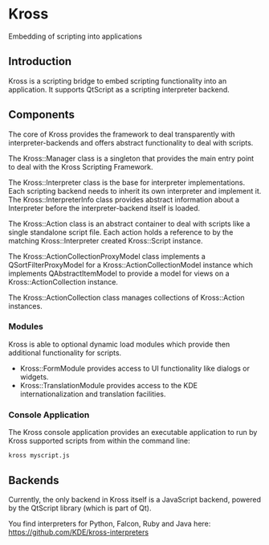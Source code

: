 # Kross

Embedding of scripting into applications

## Introduction

Kross is a scripting bridge to embed scripting functionality
into an application. It supports QtScript as a scripting interpreter backend.


## Components

The core of Kross provides the framework to deal transparently
with interpreter-backends and offers abstract functionality
to deal with scripts.

The Kross::Manager class is a singleton that provides the
main entry point to deal with the Kross Scripting Framework.

The Kross::Interpreter class is the base for interpreter
implementations. Each scripting backend needs to inherit
its own interpreter and implement it.
The Kross::InterpreterInfo class provides abstract information
about a Interpreter before the interpreter-backend itself is
loaded.

The Kross::Action class is an abstract container to deal with
scripts like a single standalone script file. Each action holds
a reference to by the matching Kross::Interpreter created
Kross::Script instance.

The Kross::ActionCollectionProxyModel class implements a
QSortFilterProxyModel for a Kross::ActionCollectionModel instance
which implements QAbstractItemModel to provide a model for views
on a Kross::ActionCollection instance.

The Kross::ActionCollection class manages collections of
Kross::Action instances.


### Modules

Kross is able to optional dynamic load modules which provide then
additional functionality for scripts.

- Kross::FormModule provides access to UI functionality like dialogs or
  widgets.
- Kross::TranslationModule provides access to the KDE internationalization and
  translation facilities.


### Console Application

The Kross console application provides an executable application
to run by Kross supported scripts from within the command line:

    kross myscript.js


## Backends

Currently, the only backend in Kross itself is a JavaScript backend, powered by the QtScript
library (which is part of Qt).

You find interpreters for Python, Falcon, Ruby and Java here: https://github.com/KDE/kross-interpreters

